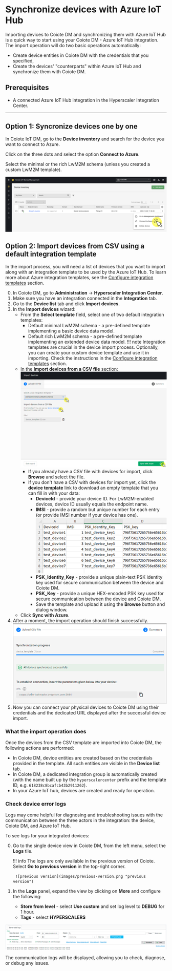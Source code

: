 # Synchronize devices with Azure IoT Hub

Importing devices to Coiote DM and synchronizing them with Azure IoT Hub is a quick way to start using your Coiote DM - Azure IoT Hub integration. The import operation will do two basic operations automatically:

- Create device entities in Coiote DM with the credentials that you specified,
- Create the devices' "counterparts" within Azure IoT Hub and synchronize them with Coiote DM.         

## Prerequisites

 - A connected Azure IoT Hub integration in the Hyperscaler Integration Center.
 ____________________

## Option 1: Syncronize devices one by one

In Coiote IoT DM, go to the **Device inventory** and search for the device you want to connect to Azure.

Click on the three dots and select the option **Connect to Azure**.

Select the minimal or the rich LwM2M schema (unless you created a custom LwM2M template).

![Azure Connect](images/azure-connect.png "Importing devices")

## Option 2: Import devices from CSV using a default integration template

In the import process, you will need a list of devices that you want to import along with an integration template to be used by the Azure IoT Hub. To learn more about Azure integration templates, see the [Configure integration templates](https://iotdevzone.avsystem.com/docs/Azure_IoT_Integration_Guide/Configure_integration_templates/Azure_integration_templates/) section.

0. In Coiote DM, go to **Administration** -> **Hyperscaler Integration Center**.
0. Make sure you have an integration connected in the **Integration** tab.
0. Go to the **Device list** tab and click **Import devices**.
0. In the **Import devices** wizard:
    - From the **Select template** field, select one of two default integration templates:
        - Default minimal LwM2M schema - a pre-defined template implementing a basic device data model.     
        - Default rich LwM2M schema - a pre-defined template implementing an extended device data model.
    !!! note
        Integration templates are crucial in the device import process. Optionally, you can create your custom device template and use it in importing. Check the instructions in the [Configure integration templates](https://iotdevzone.avsystem.com/docs/Azure_IoT_Integration_Guide/Configure_integration_templates/Azure_integration_templates/) section.  
    - In the **Import devices from a CSV file** section:
        ![Importing devices](images/import_view.png "Importing devices")
        - If you already have a CSV file with devices for import, click **Browse** and select the file.
        - If you don't have a CSV with devices for import yet, click the **device template** link to download an empty template that you can fill in with your data:
            - **DeviceId**	- provide your device ID. For LwM2M-enabled devices, device ID usually equals the endpoint name.
            - **IMSI** - provide a random but unique number for each entry (or provide IMSI number if your device has one).
              ![CSV device template](images/device_template_csv.png "CSV device template")
            - **PSK_Identity_Key** - provide a unique plain-text PSK identity key used for secure communication between the device and Coiote DM.
            - **PSK_Key** -  provide a unique HEX-encoded PSK key used for secure communication between the device and Coiote DM.
            - Save the template and upload it using the **Browse** button and dialog window.
    -  Click **Sync with Azure**.
0. After a moment, the import operation should finish successfully.
![Synchronization successful](images/sync_successful.png "Sync successful")
0. Now you can connect your physical devices to Coiote DM using their credentials and the dedicated URL displayed after the successful device import.

### What the import operation does

Once the devices from the CSV template are imported into Coiote DM, the following actions are performed:

- In Coiote DM, device entities are created based on the credentials provided in the template. All such entities are visible in the **Device list** tab.
- In Coiote DM, a dedicated integration group is automatically created (with the name built up by the `hyperscalercenter` prefix and the template ID, e.g. `618238c8bcafcb43b2911262`).  
- In your Azure IoT hub, devices are created and ready for operation.

### Check device error logs

Logs may come helpful for diagnosing and troubleshooting issues with the communication between the three actors in the integration: the device, Coiote DM, and Azure IoT Hub.   

To see logs for your integrated devices:

0. Go to the single device view in Coiote DM, from the left menu, select the **Logs** tile.

    !!! info
        The logs are only available in the previous version of Coiote. Select **Go to previous version** in the top-right corner.
        
        ![previous version](images/previous-version.png "previous version")

0. In the **Logs** panel, expand the view by clicking on **More** and configure the following:

    - **Store from level** - select **Use custom** and set log level to **DEBUG** for 1 hour.
    - **Tags** - select **HYPERSCALERS**

![Integration logs](images/hic_logs.png "Integration logs")

The communication logs will be displayed, allowing you to check, diagnose, or debug any issues.

